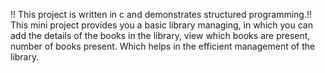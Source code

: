 !! This project is written in c and demonstrates structured programming.!!
This mini project provides you a basic library managing,
in which you can add the details of the books in the library,
view which books are present, number of books present.
Which helps in the efficient management of the library.
